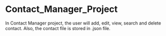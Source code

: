 # Contact_Manager_Project
In Contact Manager project, the user will add, edit, view, search and delete contact. Also, the contact file is stored in .json file.
